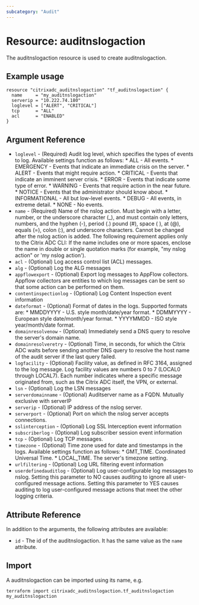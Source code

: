 ```yaml
---
subcategory: "Audit"
---
```


# Resource: auditnslogaction

The auditnslogaction resource is used to create auditnslogaction.


## Example usage

```hcl
resource "citrixadc_auditnslogaction" "tf_auditnslogaction" {
  name     = "my_auditnslogaction"
  serverip = "10.222.74.180"
  loglevel = ["ALERT", "CRITICAL"]
  tcp      = "ALL"
  acl      = "ENABLED"
}
```


## Argument Reference

* `loglevel` - (Required) Audit log level, which specifies the types of events to log.  Available settings function as follows:  * ALL - All events. * EMERGENCY - Events that indicate an immediate crisis on the server. * ALERT - Events that might require action. * CRITICAL - Events that indicate an imminent server crisis. * ERROR - Events that indicate some type of error. * WARNING - Events that require action in the near future. * NOTICE - Events that the administrator should know about. * INFORMATIONAL - All but low-level events. * DEBUG - All events, in extreme detail. * NONE - No events.
* `name` - (Required) Name of the nslog action. Must begin with a letter, number, or the underscore character (_), and must contain only letters, numbers, and the hyphen (-), period (.) pound (#), space ( ), at (@), equals (=), colon (:), and underscore characters. Cannot be changed after the nslog action is added.  The following requirement applies only to the Citrix ADC CLI: If the name includes one or more spaces, enclose the name in double or single quotation marks (for example, "my nslog action" or 'my nslog action').
* `acl` - (Optional) Log access control list (ACL) messages.
* `alg` - (Optional) Log the ALG messages
* `appflowexport` - (Optional) Export log messages to AppFlow collectors. Appflow collectors are entities to which log messages can be sent so that some action can be performed on them.
* `contentinspectionlog` - (Optional) Log Content Inspection event information
* `dateformat` - (Optional) Format of dates in the logs. Supported formats are:  * MMDDYYYY - U.S. style month/date/year format. * DDMMYYYY - European style date/month/year format. * YYYYMMDD - ISO style year/month/date format.
* `domainresolvenow` - (Optional) Immediately send a DNS query to resolve the server's domain name.
* `domainresolveretry` - (Optional) Time, in seconds, for which the Citrix ADC waits before sending another DNS query to resolve the host name of the audit server if the last query failed.
* `logfacility` - (Optional) Facility value, as defined in RFC 3164, assigned to the log message.  Log facility values are numbers 0 to 7 (LOCAL0 through LOCAL7). Each number indicates where a specific message originated from, such as the Citrix ADC itself, the VPN, or external.
* `lsn` - (Optional) Log the LSN messages
* `serverdomainname` - (Optional) Auditserver name as a FQDN. Mutually exclusive with serverIP
* `serverip` - (Optional) IP address of the nslog server.
* `serverport` - (Optional) Port on which the nslog server accepts connections.
* `sslinterception` - (Optional) Log SSL Interception event information
* `subscriberlog` - (Optional) Log subscriber session event information
* `tcp` - (Optional) Log TCP messages.
* `timezone` - (Optional) Time zone used for date and timestamps in the logs.  Available settings function as follows:  * GMT_TIME. Coordinated Universal Time. * LOCAL_TIME. The server's timezone setting.
* `urlfiltering` - (Optional) Log URL filtering event information
* `userdefinedauditlog` - (Optional) Log user-configurable log messages to nslog. Setting this parameter to NO causes auditing to ignore all user-configured message actions. Setting this parameter to YES causes auditing to log user-configured message actions that meet the other logging criteria.


## Attribute Reference

In addition to the arguments, the following attributes are available:

* `id` - The id of the auditnslogaction. It has the same value as the `name` attribute.


## Import

A auditnslogaction can be imported using its name, e.g.

```shell
terraform import citrixadc_auditnslogaction.tf_auditnslogaction my_auditnslogaction
```
